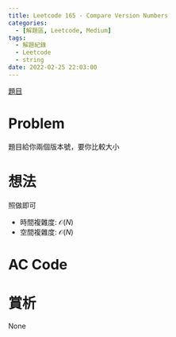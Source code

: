 ```yaml
---
title: Leetcode 165 - Compare Version Numbers
categories:
  - [解題區, Leetcode, Medium]
tags:
  - 解題紀錄
  - Leetcode
  - string
date: 2022-02-25 22:03:00
---
```


[題目](https://leetcode.com/problems/compare-version-numbers/)

# Problem

題目給你兩個版本號，要你比較大小

# 想法

照做即可

- 時間複雜度: $\mathcal{O}(N)$
- 空間複雜度: $\mathcal{O}(N)$

# AC Code

<script src="https://emgithub.com/embed-v2.js?target=https%3A%2F%2Fgithub.com%2Froy4801%2Fsolved_problems%2Fblob%2Fmaster%2Fleetcode%2F165.cpp%23L10-L65&style=github&type=code&showBorder=on&showLineNumbers=on&showFileMeta=on&showFullPath=on&showCopy=on"></script>

# 賞析

None

